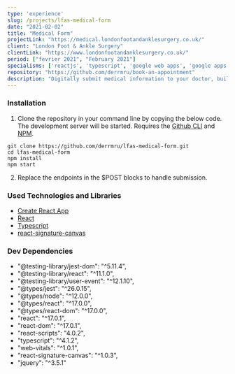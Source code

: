 ```yaml
---
type: 'experience'
slug: /projects/lfas-medical-form
date: "2021-02-02"
title: "Medical Form"
projectLink: "https://medical.londonfootandanklesurgery.co.uk/"
client: "London Foot & Ankle Surgery"
clientLink: "https://www.londonfootandanklesurgery.co.uk/"
period: ["fevrier 2021", "February 2021"]
specialisms: ['reactjs', 'typescript', 'google web apps', 'google apps script', 'react signature canvas']
repository: "https://github.com/derrmru/book-an-appointment"
description: "Digitally submit medical information to your doctor, built for The London Foot & Ankle Surgery."
---
```


### Installation

1. Clone the repository in your command line by copying the below code. The development server will be started. Requires the [Github CLI](https://docs.github.com/en/github/creating-cloning-and-archiving-repositories/cloning-a-repository) and [NPM](https://www.npmjs.com/).

```
git clone https://github.com/derrmru/lfas-medical-form.git
cd lfas-medical-form
npm install
npm start
```

2. Replace the endpoints in the $POST blocks to handle submission.

### Used Technologies and Libraries

- [Create React App](https://github.com/facebook/create-react-app)
- [React](https://reactjs.org/)
- [Typescript](https://www.typescriptlang.org/)
- [react-signature-canvas](https://www.npmjs.com/package/react-signature-canvas)

### Dev Dependencies

 - "@testing-library/jest-dom": "^5.11.4",
 - "@testing-library/react": "^11.1.0",
 - "@testing-library/user-event": "^12.1.10",
 - "@types/jest": "^26.0.15",
 - "@types/node": "^12.0.0",
 - "@types/react": "^17.0.0",
 - "@types/react-dom": "^17.0.0",
 - "react": "^17.0.1",
 - "react-dom": "^17.0.1",
 - "react-scripts": "4.0.2",
 - "typescript": "^4.1.2",
 - "web-vitals": "^1.0.1",
 - "react-signature-canvas": "^1.0.3",
 - "jquery": "^3.5.1"